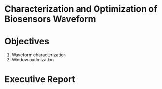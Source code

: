 # Characterization and Optimization of Biosensors Waveform

# Objectives

1. Waveform characterization
2. Window optimization

# Executive Report
